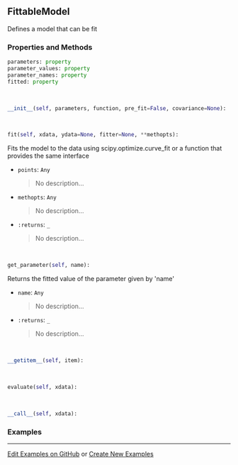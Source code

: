 ## <a id="McUtils.Zachary.FittableModels.FittableModel">FittableModel</a>
Defines a model that can be fit

### Properties and Methods
```python
parameters: property
parameter_values: property
parameter_names: property
fitted: property
```
<a id="McUtils.Zachary.FittableModels.FittableModel.__init__">&nbsp;</a>
```python
__init__(self, parameters, function, pre_fit=False, covariance=None): 
```

<a id="McUtils.Zachary.FittableModels.FittableModel.fit">&nbsp;</a>
```python
fit(self, xdata, ydata=None, fitter=None, **methopts): 
```
Fits the model to the data using scipy.optimize.curve_fit or a function that provides the same interface
- `points`: `Any`
    >No description...
- `methopts`: `Any`
    >No description...
- `:returns`: `_`
    >No description...

<a id="McUtils.Zachary.FittableModels.FittableModel.get_parameter">&nbsp;</a>
```python
get_parameter(self, name): 
```
Returns the fitted value of the parameter given by 'name'
- `name`: `Any`
    >No description...
- `:returns`: `_`
    >No description...

<a id="McUtils.Zachary.FittableModels.FittableModel.__getitem__">&nbsp;</a>
```python
__getitem__(self, item): 
```

<a id="McUtils.Zachary.FittableModels.FittableModel.evaluate">&nbsp;</a>
```python
evaluate(self, xdata): 
```

<a id="McUtils.Zachary.FittableModels.FittableModel.__call__">&nbsp;</a>
```python
__call__(self, xdata): 
```

### Examples


___

[Edit Examples on GitHub](https://github.com/McCoyGroup/References/edit/gh-pages/Documentation/examples/McUtils/Zachary/FittableModels/FittableModel.md) or 
[Create New Examples](https://github.com/McCoyGroup/References/new/gh-pages/?filename=Documentation/examples/McUtils/Zachary/FittableModels/FittableModel.md)